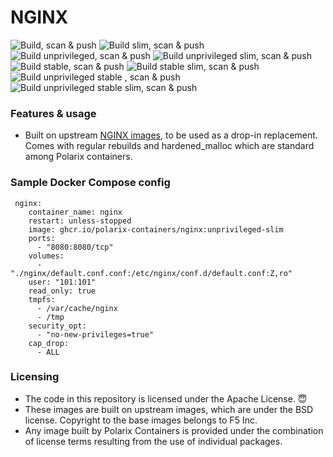 # NGINX

![Build, scan & push](https://github.com/Polarix-Containers/nginx/actions/workflows/build-mainline.yml/badge.svg)
![Build slim, scan & push](https://github.com/Polarix-Containers/nginx/actions/workflows/build-mainline-slim.yml/badge.svg)
<br>
![Build unprivileged, scan & push](https://github.com/Polarix-Containers/nginx/actions/workflows/build-unprivileged-mainline.yml/badge.svg)
![Build unprivileged slim, scan & push](https://github.com/Polarix-Containers/nginx/actions/workflows/build-unprivileged-mainline-slim.yml/badge.svg)
<br>
![Build stable, scan & push](https://github.com/Polarix-Containers/nginx/actions/workflows/build-stable.yml/badge.svg)
![Build stable slim, scan & push](https://github.com/Polarix-Containers/nginx/actions/workflows/build-stable-slim.yml/badge.svg)
<br>
![Build unprivileged stable , scan & push](https://github.com/Polarix-Containers/nginx/actions/workflows/build-unprivileged-stable.yml/badge.svg)
![Build unprivileged stable slim, scan & push](https://github.com/Polarix-Containers/nginx/actions/workflows/build-unprivileged-stable-slim.yml/badge.svg)

### Features & usage
- Built on upstream [NGINX images](https://github.com/nginxinc/docker-nginx), to be used as a drop-in replacement. Comes with regular rebuilds and hardened_malloc which are standard among Polarix containers.

### Sample Docker Compose config

```
 nginx:
    container_name: nginx
    restart: unless-stopped
    image: ghcr.io/polarix-containers/nginx:unprivileged-slim
    ports:
      - "8080:8080/tcp"
    volumes:
      - "./nginx/default.conf.conf:/etc/nginx/conf.d/default.conf:Z,ro"
    user: "101:101"
    read_only: true
    tmpfs:
      - /var/cache/nginx
      - /tmp
    security_opt:
      - "no-new-privileges=true"
    cap_drop:
      - ALL
```

### Licensing
- The code in this repository is licensed under the Apache License. 😇
- These images are built on upstream images, which are under the BSD license. Copyright to the base images belongs to F5 Inc.
- Any image built by Polarix Containers is provided under the combination of license terms resulting from the use of individual packages.
